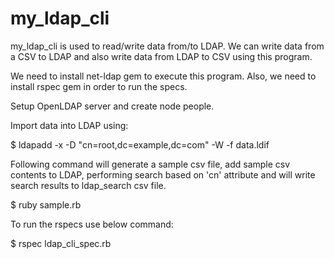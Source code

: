 # my_ldap_cli

my_ldap_cli is used to read/write data from/to LDAP. We can write data from a CSV to LDAP and also write data from LDAP to CSV using this program.

We need to install net-ldap gem to execute this program. Also, we need to install rspec gem in order to run the specs.

Setup OpenLDAP server and create node people.

Import data into LDAP using:

$ ldapadd -x -D "cn=root,dc=example,dc=com" -W -f data.ldif

Following command will generate a sample csv file, add sample csv contents to LDAP, performing search based on 'cn' attribute and will write search results to ldap_search csv file.

$ ruby sample.rb

To run the rspecs use below command:

$ rspec ldap_cli_spec.rb